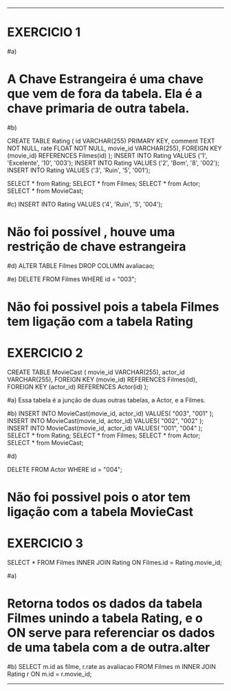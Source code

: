 ***
# EXERCICIO 1

#a) 
# A Chave Estrangeira é uma chave que vem de fora da tabela. Ela é a chave primaria de outra tabela.

#b)

CREATE TABLE Rating (
		id VARCHAR(255) PRIMARY KEY,
    comment TEXT NOT NULL,
		rate FLOAT NOT NULL,
    movie_id VARCHAR(255),
    FOREIGN KEY (movie_id) REFERENCES Filmes(id)
);
INSERT INTO Rating VALUES ('1', 'Excelente', '10', '003');
INSERT INTO Rating VALUES ('2', 'Bom', '8', '002');
INSERT INTO Rating VALUES ('3', 'Ruin', '5', '001');


SELECT * from Rating;
SELECT * from Filmes;
SELECT * from Actor;
SELECT * from MovieCast;

#c)
INSERT INTO Rating VALUES ('4', 'Ruin', '5', '004');
# Não foi possível , houve uma restrição de chave estrangeira

#d)
ALTER TABLE Filmes DROP COLUMN avaliacao;

#e)
DELETE FROM Filmes WHERE id = "003";
# Não foi possivel pois a tabela Filmes tem ligação com a tabela Rating

# EXERCICIO 2

CREATE TABLE MovieCast (
		movie_id VARCHAR(255),
		actor_id VARCHAR(255),
    FOREIGN KEY (movie_id) REFERENCES Filmes(id),
    FOREIGN KEY (actor_id) REFERENCES Actor(id)
);

#a) Essa tabela é a junção de duas outras tabelas, a Actor, e a Filmes. 

#b)
INSERT INTO MovieCast(movie_id, actor_id)
VALUES(
		"003",
		"001"
);
INSERT INTO MovieCast(movie_id, actor_id)
VALUES(
		"002",
		"002"
);
INSERT INTO MovieCast(movie_id, actor_id)
VALUES(
		"001",
		"004"
);
SELECT * from Rating;
SELECT * from Filmes;
SELECT * from Actor;
SELECT * from MovieCast;

#d)

DELETE FROM Actor WHERE id = "004";
# Não foi possivel pois o ator tem ligação com a tabela MovieCast

# EXERCICIO 3

SELECT * FROM Filmes 
INNER JOIN Rating ON Filmes.id = Rating.movie_id;

#a)
# Retorna todos os dados da tabela Filmes unindo a tabela Rating, e o ON serve para referenciar os dados de uma tabela com a de outra.alter

#b)
SELECT m.id as filme, r.rate as avaliacao FROM Filmes m
INNER JOIN Rating r ON m.id = r.movie_id;
***
